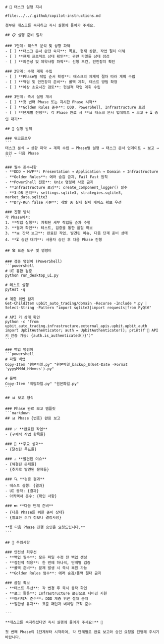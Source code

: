 ````prompt
# 🚀 태스크 실행 지시

#file:../../.github/copilot-instructions.md

첨부된 태스크를 숙지하고 즉시 실행에 들어가 주세요.

## 📋 실행 준비 절차

### 1단계: 태스크 분석 및 상황 파악
- [ ] **태스크 문서 완전 숙지**: 목표, 현재 상황, 작업 절차 이해
- [ ] **현재 프로젝트 상태 확인**: 관련 파일들 상태 점검
- [ ] **의존성 및 제약사항 파악**: 선행 조건, 안전장치 확인

### 2단계: 수행 계획 수립
- [ ] **Phase별 작업 순서 확정**: 태스크의 체계적 절차 따라 계획 수립
- [ ] **백업 및 안전장치 준비**: 롤백 계획, 테스트 방법 확정
- [ ] **예상 소요시간 검토**: 현실적 작업 계획 수립

### 3단계: 즉시 실행 개시
- [ ] **첫 번째 Phase 또는 지시한 Phase 시작**
- [ ] **Golden Rules 준수**: DDD, PowerShell, Infrastructure 로깅
- [ ] **단계별 진행**: 각 Phase 완료 시 **📊 태스크 문서 업데이트 + 보고 + ⏳ 승인 대기**

## 🎯 실행 원칙

### 워크플로우
```
태스크 분석 → 상황 파악 → 계획 수립 → Phase별 실행 → 태스크 문서 업데이트 → 보고 → 승인 → 다음 Phase
```

### 필수 준수사항
- **DDD + MVP**: Presentation → Application → Domain ← Infrastructure
- **Golden Rules**: 에러 숨김 금지, Fail Fast 원칙
- **PowerShell 전용**: Unix 명령어 사용 금지
- **Infrastructure 로깅**: create_component_logger() 필수
- **3-DB 분리**: settings.sqlite3, strategies.sqlite3, market_data.sqlite3
- **Dry-Run false 기본**: 개발 중 실제 실패 케이스 확보 우선

### 진행 방식
각 Phase에서:
1. **작업 실행**: 계획된 세부 작업들 순차 수행
2. **결과 확인**: 테스트, 검증을 통한 품질 확보
3. **📊 간략 보고**: 완료된 작업, 발견된 이슈, 다음 단계 준비 상태
4. **⏳ 승인 대기**: 사용자 승인 후 다음 Phase 진행

## 🛠️ 표준 도구 및 명령어

### 검증 명령어 (PowerShell)
```powershell
# UI 통합 검증
python run_desktop_ui.py

# 테스트 실행
pytest -q

# 계층 위반 탐지
Get-ChildItem upbit_auto_trading/domain -Recurse -Include *.py | Select-String -Pattern "import sqlite3|import requests|from PyQt6"

# API 키 상태 확인
python -c "from upbit_auto_trading.infrastructure.external_apis.upbit.upbit_auth import UpbitAuthenticator; auth = UpbitAuthenticator(); print(f'🔐 API 키 인증 가능: {auth.is_authenticated()}')"
```

### 백업 명령어
```powershell
# 파일 백업
Copy-Item "원본파일.py" "원본파일_backup_$(Get-Date -Format 'yyyyMMdd_HHmmss').py"

# 롤백
Copy-Item "백업파일.py" "원본파일.py"
```

## 📊 보고 형식

### Phase 완료 보고 템플릿
```markdown
## 📊 Phase {번호} 완료 보고

### ✅ **완료된 작업**
- {구체적 작업 항목들}

### 🎯 **주요 성과**
- {달성한 목표들}

### ⚠️ **발견된 이슈**
- {해결된 문제들}
- {추가로 발견된 문제들}

### 🔍 **검증 결과**
- 테스트 실행: {결과}
- UI 동작: {결과}
- 아키텍처 준수: {확인 사항}

### ⏭️ **다음 단계 준비**
- {다음 Phase를 위한 준비 상태}
- {필요한 추가 정보나 결정사항}

**⏳ 다음 Phase 진행 승인을 요청드립니다.**
```

## 🚨 주의사항

### 안전성 최우선
- **백업 필수**: 모든 파일 수정 전 백업 생성
- **점진적 적용**: 한 번에 하나씩, 단계별 검증
- **롤백 준비**: 문제 발생 시 즉시 복원 가능
- **Golden Rules 엄수**: 에러 숨김/폴백 절대 금지

### 품질 확보
- **테스트 우선**: 각 변경 후 즉시 동작 확인
- **로그 활용**: Infrastructure 로깅으로 디버깅 지원
- **아키텍처 준수**: DDD 계층 위반 절대 금지
- **일관성 유지**: 표준 패턴과 네이밍 규칙 준수

---

**태스크를 숙지하셨다면 즉시 실행에 들어가 주세요!** 🚀

첫 번째 Phase의 1단계부터 시작하여, 각 단계별로 완료 보고와 승인 요청을 진행해 주시기 바랍니다.

````
